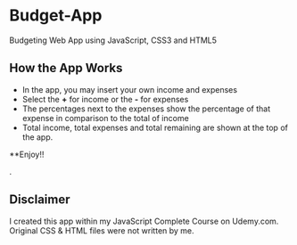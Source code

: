 # Budget-App
Budgeting Web App using JavaScript, CSS3 and HTML5

## How the App Works
* In the app, you may insert your own income and expenses
* Select the **+** for income or the **-** for expenses
* The percentages next to the expenses show the percentage of that expense in comparison to the total of income
* Total income, total expenses and total remaining are shown at the top of the app.

**Enjoy!!

.

## Disclaimer
I created this app within my JavaScript Complete Course on Udemy.com. 
Original CSS & HTML files were not written by me. 
